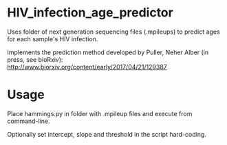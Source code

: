 # HIV_infection_age_predictor
Uses folder of next generation sequencing files (.mpileups) to predict ages for each sample's HIV infection.

Implements the prediction method developed by 
Puller, Neher Alber (in press, see bioRxiv):
http://www.biorxiv.org/content/early/2017/04/21/129387

# Usage
Place hammings.py in folder with .mpileup files and execute from command-line.

Optionally set intercept, slope and threshold in the script hard-coding.
